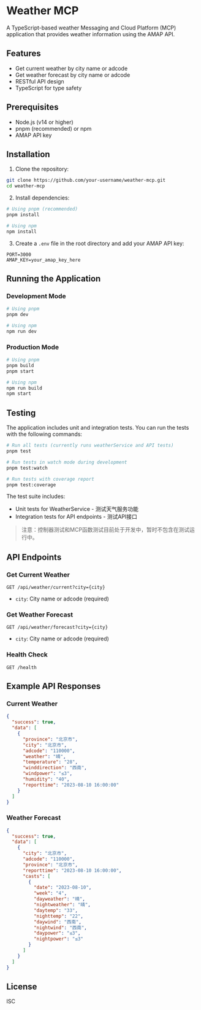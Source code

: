 # Weather MCP

A TypeScript-based weather Messaging and Cloud Platform (MCP) application that provides weather information using the AMAP API.

## Features

- Get current weather by city name or adcode
- Get weather forecast by city name or adcode
- RESTful API design
- TypeScript for type safety

## Prerequisites

- Node.js (v14 or higher)
- pnpm (recommended) or npm
- AMAP API key

## Installation

1. Clone the repository:
```bash
git clone https://github.com/your-username/weather-mcp.git
cd weather-mcp
```

2. Install dependencies:
```bash
# Using pnpm (recommended)
pnpm install

# Using npm
npm install
```

3. Create a `.env` file in the root directory and add your AMAP API key:
```
PORT=3000
AMAP_KEY=your_amap_key_here
```

## Running the Application

### Development Mode

```bash
# Using pnpm
pnpm dev

# Using npm
npm run dev
```

### Production Mode

```bash
# Using pnpm
pnpm build
pnpm start

# Using npm
npm run build
npm start
```

## Testing

The application includes unit and integration tests. You can run the tests with the following commands:

```bash
# Run all tests (currently runs weatherService and API tests)
pnpm test

# Run tests in watch mode during development
pnpm test:watch

# Run tests with coverage report
pnpm test:coverage
```

The test suite includes:
- Unit tests for WeatherService - 测试天气服务功能
- Integration tests for API endpoints - 测试API接口

> 注意：控制器测试和MCP函数测试目前处于开发中，暂时不包含在测试运行中。

## API Endpoints

### Get Current Weather
```
GET /api/weather/current?city={city}
```
- `city`: City name or adcode (required)

### Get Weather Forecast
```
GET /api/weather/forecast?city={city}
```
- `city`: City name or adcode (required)

### Health Check
```
GET /health
```

## Example API Responses

### Current Weather
```json
{
  "success": true,
  "data": [
    {
      "province": "北京市",
      "city": "北京市",
      "adcode": "110000",
      "weather": "晴",
      "temperature": "28",
      "winddirection": "西南",
      "windpower": "≤3",
      "humidity": "40",
      "reporttime": "2023-08-10 16:00:00"
    }
  ]
}
```

### Weather Forecast
```json
{
  "success": true,
  "data": [
    {
      "city": "北京市",
      "adcode": "110000",
      "province": "北京市",
      "reporttime": "2023-08-10 16:00:00",
      "casts": [
        {
          "date": "2023-08-10",
          "week": "4",
          "dayweather": "晴",
          "nightweather": "晴",
          "daytemp": "33",
          "nighttemp": "22",
          "daywind": "西南",
          "nightwind": "西南",
          "daypower": "≤3",
          "nightpower": "≤3"
        }
      ]
    }
  ]
}
```

## License

ISC